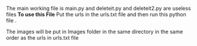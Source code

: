 The main working file is main.py and deleteit.py and deleteit2.py are useless files
<b>To use this File</b>
Put the urls in the urls.txt file and then run this python file .

The images will be put in Images folder in the same directory in the same order as the urls in urls.txt file

